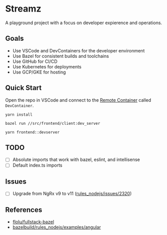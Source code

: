 # Streamz

A playground project with a focus on developer expierence and operations.

## Goals

* Use VSCode and DevContainers for the developer environment
* Use Bazel for consistent builds and toolchains
* Use GitHub for CI/CD
* Use Kubernetes for deployments
* Use GCP/GKE for hosting

## Quick Start

Open the repo in VSCode and connect to the [Remote Container](https://github.com/Microsoft/vscode-remote-release) called `DevContainer`. 

```shell
yarn install
```

```shell
bazel run //src/frontend/client:dev_server
```

```shell
yarn frontend::devserver
````

## TODO

* [ ] Absolute imports that work with bazel, eslint, and intellisense
* [ ] Default index.ts imports

## Issues

* [ ] Upgrade from NgRx v9 to v11 ([rules_nodejs/issues/2320](https://github.com/bazelbuild/rules_nodejs/issues/2320))

## References

* [flolu/fullstack-bazel](https://github.com/flolu/fullstack-bazel)
* [bazelbuild/rules_nodejs/examples/angular](https://github.com/bazelbuild/rules_nodejs/tree/stable/examples/angular)